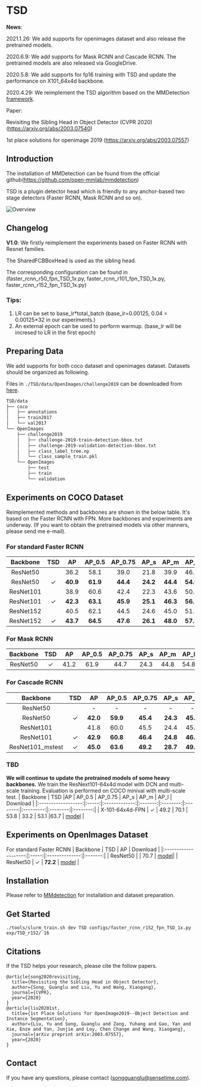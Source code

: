 # TSD

**News**:

2021.1.26: We add supports for openimages dataset and also release the pretrained models.

2020.6.9: We add supports for Mask RCNN and Cascade RCNN. The pretrained models are also released via GoogleDrive.

2020.5.8: We add supports for fp16 training with TSD and update the performance on X101_64x4d backbone.

2020.4.29: We reimplement the TSD algorithm based on the MMDetection [framework](https://github.com/open-mmlab/mmdetection).

Paper:

  Revisiting the Sibling Head in Object Detector (CVPR 2020) (https://arxiv.org/abs/2003.07540)

  1st place solutions for openimage 2019 (https://arxiv.org/abs/2003.07557)

## Introduction

The installation of MMDetection can be found from the official github(https://github.com/open-mmlab/mmdetection)

TSD is a plugin detector head which is friendly to any anchor-based two stage detectors (Faster RCNN, Mask RCNN and so on).

![Overview](demo/TSD.png)

## Changelog

**V1.0**:
We firstly reimplement the experiments based on Faster RCNN with Resnet families.

The SharedFCBBoxHead is used as the sibling head.

The corresponding configuration can be found in (faster_rcnn_r50_fpn_TSD_1x.py, faster_rcnn_r101_fpn_TSD_1x.py, faster_rcnn_r152_fpn_TSD_1x.py)

### Tips:

1. LR can be set to base_lr\*total_batch (base_lr=0.00125, 0.04 = 0.00125\*32 in our experiments.)
2. An external epoch can be used to perform warmup. (base_lr will be incresed to LR in the first epoch)

## Preparing Data

We add supports for both coco dataset and openimages dataset. Datasets should be organized as following.

Files in `./TSD/data/OpenImages/challenge2019` can be downloaded from [here]().

```bash
TSD/data
├── coco
│   ├── annotations
│   ├── train2017
│   └── val2017
└── OpenImages
    ├── challenge2019
    │   ├── challenge-2019-train-detection-bbox.txt
    │   ├── challenge-2019-validation-detection-bbox.txt
    │   ├── class_label_tree.np
    │   └── class_sample_train.pkl
    └── OpenImages
        ├── test
        ├── train
        └── validation
```

## Experiments on COCO Dataset

Reimplemented methods and backbones are shown in the below table. It's based on the Faster RCNN with FPN.
More backbones and experiments are underway.
(If you want to obtain the pretrained models via other manners, please send me e-mail).

### For standard Faster RCNN

| Backbone           | TSD   | AP             | AP_0.5  | AP_0.75  | AP_s    | AP_m      | AP_l     | Download |
|:--------------------:|:-----:|:--------------:|:-------:|:--------:|:-------:|:---------:|:--------:|:--------:|
| ResNet50           |       | 36.2           | 58.1    | 39.0     | 21.8    | 39.9      |46.1      |  |
| ResNet50           | ✓     | **40.9**      | **61.9** | **44.4** |**24.2**  |**44.4**  |**54.0**   |[model](https://drive.google.com/file/d/1G0ngN4Ro5PpcB7S__09Cz3EkAfsWWPy_/view?usp=sharing) |
| ResNet101          |       | 38.9           | 60.6    | 42.4     | 22.3    | 43.6      |50.6      |  |
| ResNet101          | ✓     | **42.3**      | **63.1**| **45.9**  | **25.1**|**46.3**  |**56.5**    |[model](https://drive.google.com/open?id=1FghatPmrWx8QPeZaOn-dODJP3nqu9Jdj) |
| ResNet152          |       |  40.5        |62.1      |44.5     | 24.6     |45.0       | 51.8      | |
| ResNet152          | ✓     | **43.7**     |**64.5**  |**47.6** |**26.1**  |**48.0**   |**57.5**   |[model](https://drive.google.com/open?id=1OQTkZIzNZ323BBxsxwMbl6YDYAgAfvb0)|

### For Mask RCNN

| Backbone           | TSD   | AP             | AP_0.5  | AP_0.75  | AP_s    | AP_m      | AP_l     | MaskAP | Download |
|:------------------:|:-----:|:--------------:|:-------:|:--------:|:-------:|:---------:|:--------:|:--------:|:--------:|
| ResNet50           | ✓     | 41.2           | 61.9    | 44.7     | 24.3    | 44.8      | 54.8      |  35.8   |  [model](https://drive.google.com/file/d/17iFSOinWyTtWRF4wc6B-zNext4DuZLDt/view?usp=sharing)    |

### For Cascade RCNN

| Backbone           | TSD   | AP             | AP_0.5  | AP_0.75  | AP_s    | AP_m      | AP_l     | Download |
|:------------------:|:-----:|:--------------:|:-------:|:--------:|:-------:|:---------:|:--------:|:--------:|
| ResNet50           |       | -             | -        |  -       | -       | -         | -        |          |
| ResNet50           | ✓     | **42.0**      | **59.9** | **45.4** |**24.3**  |**45.5**  |**57.1**   |[model](https://drive.google.com/file/d/1bJulo-_NAhBOLTDvEuIlSsDSwh6sQghX/view?usp=sharing) |
| ResNet101          |       | 41.8          | 60.0     |  45.5    | 24.4    |45.8       |55.1       |          |
| ResNet101          | ✓     | **42.9**      | **60.8** | **46.4** |**24.8**  |**46.5**  |**57.7**   |[model](https://drive.google.com/file/d/1RVomu6temvNNg0DIE85Pg-CcUf3GIg8n/view?usp=sharing) |
| ResNet101_mstest   | ✓     | **45.0**      | **63.6** | **49.2** |**28.7**  |**49.1**  |**57.8**   |        |

### TBD

**We will continue to update the pretrained models of some heavy backbones.**
We train the ResNext101-64x4d model with DCN and multi-scale training. Evaluation is performed on COCO minival with multi-scale test.
| Backbone           | TSD   |AP             | AP_0.5  | AP_0.75  | AP_s    | AP_m      | AP_l     | Download |
|:------------------:|:-----:|:-------------:|:-------:|:--------:|:--------:|:---------:|:--------:|:--------:|
| X-101-64x4d-FPN      | ✓   | 49.2           | 70.1    | 53.8     | 33.2    | 53.1      |63.7      | [model](https://drive.google.com/open?id=1tMf_7Aix2Tx0itVZtnPF-FbqfX2RM4zL) |
## Experiments on OpenImages Dataset

For standard Faster RCNN
| Backbone           | TSD   | AP              | Download |
|:--------------------:|:-----:|:--------------:|:-------:|
| ResNet50           |       | 70.7     | [model](https://drive.google.com/file/d/1Nf7wNTKesjlZD1sanNmGJTPAVYzEiOGg/view?usp=sharing)|
| ResNet50           | ✓     | **72.2**  | [model](https://drive.google.com/file/d/1yssanW8ny-nXDUijXaYXWrV6FxVSvZ9K/view?usp=sharing) |


## Installation

Please refer to [MMdetection](docs/INSTALL.md) for installation and dataset preparation.


## Get Started
```shell
./tools/slurm_train.sh dev TSD configs/faster_rcnn_r152_fpn_TSD_1x.py exp/TSD_r152/ 16
```


## Citations

If the TSD helps your research, please cite the follow papers.

```
@article{song2020revisiting,
  title={Revisiting the Sibling Head in Object Detector},
  author={Song, Guanglu and Liu, Yu and Wang, Xiaogang},
  journal={CVPR},
  year={2020}
}
@article{liu20201st,
  title={1st Place Solutions for OpenImage2019--Object Detection and Instance Segmentation},
  author={Liu, Yu and Song, Guanglu and Zang, Yuhang and Gao, Yan and Xie, Enze and Yan, Junjie and Loy, Chen Change and Wang, Xiaogang},
  journal={arXiv preprint arXiv:2003.07557},
  year={2020}
}
```


## Contact

If you have any questions, please contact (songguanglu@sensetime.com).
